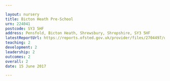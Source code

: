 ```yaml
---

layout: nursery
title: Bicton Heath Pre-School
urn: 224041
postcode: SY3 5HF
address: Pensfold, Bicton Heath, Shrewsbury, Shropshire, SY3 5HF
latestReportUrl: https://reports.ofsted.gov.uk/provider/files/2704497/urn/224041.pdf
teaching: 2
development: 2
leadership: 2
outcomes: 2
overall: 2
date: 15 June 2017

---
```

